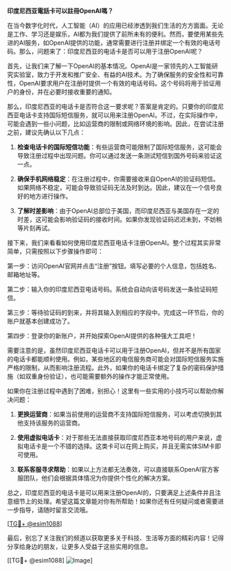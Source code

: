 **印度尼西亚電話卡可以註冊OpenAI嗎？**

在当今数字化时代，人工智能（AI）的应用已经渗透到我们生活的方方面面。无论是工作、学习还是娱乐，AI都为我们提供了前所未有的便利。然而，要使用某些先进的AI服务，如OpenAI提供的功能，通常需要进行注册并绑定一个有效的电话号码。那么，问题来了：印度尼西亚的电话卡是否可以用于注册OpenAI呢？

首先，让我们来了解一下OpenAI的基本情况。OpenAI是一家领先的人工智能研究实验室，致力于开发和推广安全、有益的AI技术。为了确保服务的安全性和可靠性，OpenAI要求用户在注册时提供一个有效的电话号码。这个号码将用于验证用户的身份，并在必要时接收重要的通知。

那么，印度尼西亚的电话卡是否符合这一要求呢？答案是肯定的。只要你的印度尼西亚电话卡支持国际短信服务，就可以用来注册OpenAI。不过，在实际操作中，可能会遇到一些小问题，比如运营商的限制或网络环境的影响。因此，在尝试注册之前，建议先确认以下几点：

1. **检查电话卡的国际短信功能**：有些运营商可能限制了国际短信服务，这可能会导致注册过程中出现问题。你可以通过发送一条测试短信到国外号码来验证这一点。
   
2. **确保手机网络稳定**：在注册过程中，你需要接收来自OpenAI的验证码短信。如果网络不稳定，可能会导致验证码无法及时到达。因此，建议在一个信号良好的地方进行操作。

3. **了解时差影响**：由于OpenAI总部位于美国，而印度尼西亚与美国存在一定的时差，这可能会影响验证码的接收时间。如果你发现验证码迟迟未到，不妨稍等片刻再试。

接下来，我们来看看如何使用印度尼西亚电话卡注册OpenAI。整个过程其实非常简单，只需按照以下步骤操作即可：

第一步：访问OpenAI官网并点击“注册”按钮。填写必要的个人信息，包括姓名、邮箱地址等。

第二步：输入你的印度尼西亚电话号码。系统会自动向该号码发送一条验证码短信。

第三步：等待验证码的到来，并将其输入到相应的字段中。完成这一环节后，你的账户就基本创建成功了。

第四步：登录你的新账户，并开始探索OpenAI提供的各种强大工具吧！

需要注意的是，虽然印度尼西亚电话卡可以用于注册OpenAI，但并不是所有国家的电话卡都能顺利使用。例如，某些地区的电信服务商可能会对国际短信服务实施严格的限制，从而影响注册流程。此外，如果你的电话卡绑定了复杂的密码保护措施（如双重身份验证），也可能需要额外的操作才能正常使用。

如果你在注册过程中遇到了困难，别担心！这里有一些实用的小技巧可以帮助你解决问题：

1. **更换运营商**：如果当前使用的运营商不支持国际短信服务，可以考虑切换到其他支持该服务的运营商。

2. **使用虚拟电话卡**：对于那些无法直接获取印度尼西亚本地号码的用户来说，虚拟电话卡是一个不错的选择。这类卡可以在网上购买，并且无需实体SIM卡即可使用。

3. **联系客服寻求帮助**：如果以上方法都无法奏效，可以直接联系OpenAI官方客服团队，他们会根据具体情况为你提供个性化的解决方案。

总之，印度尼西亚的电话卡是可以用来注册OpenAI的，只要满足上述条件并且注意细节上的处理。希望这篇文章能对你有所帮助！如果你还有任何疑问或者需要进一步指导，请随时留言交流哦。

[[TG💪+ @esim1088](https://t.me/s/esim1088)]

最后，别忘了关注我们的频道以获取更多关于科技、生活等方面的精彩内容！记得分享给身边的朋友，让更多人受益于这些实用的信息。

[[TG💪+ @esim1088] ![Image](https://i.postimg.cc/4NQfJmqS/Snipaste-2025-05-13-00-14-12.png)]